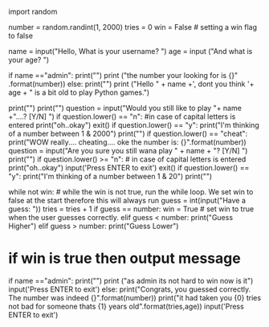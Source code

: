 import random

number = random.randint(1, 2000)
tries = 0
win = False # setting a win flag to false



name = input("Hello, What is your username? ")
age = input ("And what is your age? ")

if name =="admin":
    print("")
    print ("the number your looking for is {}" .format(number))
else:
    print("")
    print ("Hello " + name +', dont you think  '+ age + " is a bit old to play Python games.")


print("")
print("")
question = input("Would you still like to play "+ name +"....? [Y/N] ")
if question.lower() == "n": #in case of capital letters is entered
    print("oh..okay")
    exit()
if question.lower() == "y":
    print("I'm thinking of a number between 1 & 2000")
    print("")
if question.lower() == "cheat":
        print("WOW really.... cheating.... oke the number is: {}".format(number))
        question = input("Are you sure you still wana play " + name + "? [Y/N] ")
        print("")
        if question.lower() >= "n":  # in case of capital letters is entered
            print("oh..okay")
            input('Press ENTER to exit')
            exit()
        if question.lower() == "y":
            print("I'm thinking of a number between 1 & 20")
            print("")

while not win:       # while the win is not true, run the while loop. We set win to false at the start therefore this will always run
    guess = int(input("Have a guess: "))
    tries = tries + 1
    if guess == number:
        win = True    # set win to true when the user guesses correctly.
    elif guess < number:
        print("Guess Higher")
    elif guess > number:
        print("Guess Lower")
# if win is true then output message
if name =="admin":
    print("")
    print ("as admin its not hard to win now is it")
    input('Press ENTER to exit')
else:
    print("Congrats, you guessed correctly. The number was indeed {}".format(number))
    print("it had taken you {0} tries not bad for someone thats {1} years old".format(tries,age))
    input('Press ENTER to exit')

